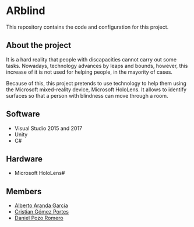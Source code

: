 # ARblind
This repository contains the code and configuration for this project.

## About the project
It is a hard reality that people with discapacities cannot carry out some tasks.
Nowadays, technology advances by leaps and bounds, however, this increase of it
is not used for helping people, in the mayority of cases.

Because of this, this project pretends to use technology to help them using
the Microsoft mixed-reality device, Microsoft HoloLens. It allows to identify
surfaces so that a person with blindness can move through a room.

## Software
* Visual Studio 2015 and 2017
* Unity
* C#

## Hardware
* Microsoft HoloLens#

## Members
* [Alberto Aranda García](https://github.com/aarandag)
* [Cristian Gómez Portes](https://github.com/Cris21395)
* [Daniel Pozo Romero](https://github.com/dpozo)
